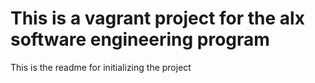 # This is a vagrant project for the alx software engineering program

This is the readme for initializing the project

